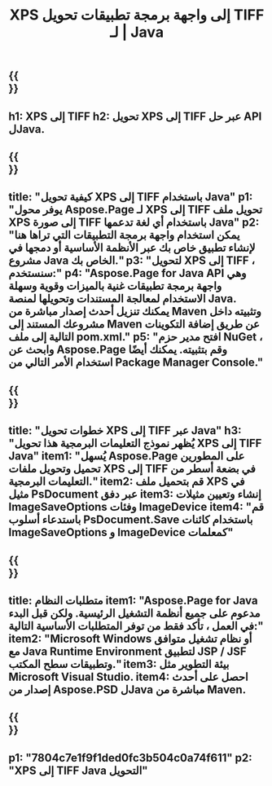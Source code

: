 ﻿---
translation: true
template: /_templates/_conversion-child-java.md
title: XPS إلى واجهة برمجة تطبيقات تحويل TIFF لـ | Java
url: /java/conversion/xps-to-tiff/
description: نموذج كود تحويل Java لتنسيق XPS إلى ملف TIFF. استخدم رمز المثال هذا لتحويل XPS إلى TIFF داخل أي تطبيق يستند إلى Web أو Desktop Java.
informat: XPS
outformat: TIFF
otherformats: EPS PS
---

{{<section banner>}}
---
h1: XPS إلى TIFF
h2: تحويل XPS إلى TIFF عبر حل API لJava.
---

{{<section overview>}}
---
title: "كيفية تحويل XPS إلى TIFF باستخدام Java"
p1: "يوفر محول Aspose.Page لـ XPS إلى TIFF تحويل ملف XPS إلى صورة TIFF باستخدام أي لغة تدعمها Java"
p2: "يمكن استخدام واجهة برمجة التطبيقات التي تراها هنا لإنشاء تطبيق خاص بك عبر الأنظمة الأساسية أو دمجها في مشروع Java الخاص بك."
p3: "لتحويل XPS إلى TIFF ، سنستخدم:"
p4: "Aspose.Page for Java API وهي واجهة برمجة تطبيقات غنية بالميزات وقوية وسهلة الاستخدام لمعالجة المستندات وتحويلها لمنصة Java. يمكنك تنزيل أحدث إصدار مباشرة من Maven وتثبيته داخل مشروعك المستند إلى Maven عن طريق إضافة التكوينات التالية إلى ملف pom.xml."
p5: "افتح مدير حزم NuGet ، وابحث عن Aspose.Page وقم بتثبيته. يمكنك أيضًا استخدام الأمر التالي من Package Manager Console."
---

{{<section feature1>}}
---
title: "خطوات تحويل XPS إلى TIFF عبر Java"
h3: "يُظهر نموذج التعليمات البرمجية هذا تحويل XPS إلى TIFF Java"
item1: "يُسهل Aspose.Page على المطورين تحميل وتحويل ملفات XPS إلى TIFF في بضعة أسطر من التعليمات البرمجية."
item2: قم بتحميل ملف XPS في مثيل PsDocument عبر دفق
item3: إنشاء وتعيين مثيلات ImageSaveOptions وفئات ImageDevice
item4: "قم باستدعاء أسلوب PsDocument.Save باستخدام كائنات ImageSaveOptions و ImageDevice كمعلمات"
---

{{<section feature2>}}
---
title: متطلبات النظام
item1: "Aspose.Page for Java مدعوم على جميع أنظمة التشغيل الرئيسية. ولكن قبل البدء في العمل ، تأكد فقط من توفر المتطلبات الأساسية التالية:"
item2: "Microsoft Windows أو نظام تشغيل متوافق مع Java Runtime Environment لتطبيق JSP / JSF وتطبيقات سطح المكتب."
item3: بيئة التطوير مثل Microsoft Visual Studio.
item4: احصل على أحدث إصدار من Aspose.PSD لJava مباشرة من Maven.
---

{{<section gist>}}
---
p1: "7804c7e1f9f1ded0fc3b504c0a74f611"
p2: "XPS إلى TIFF Java التحويل"
---
